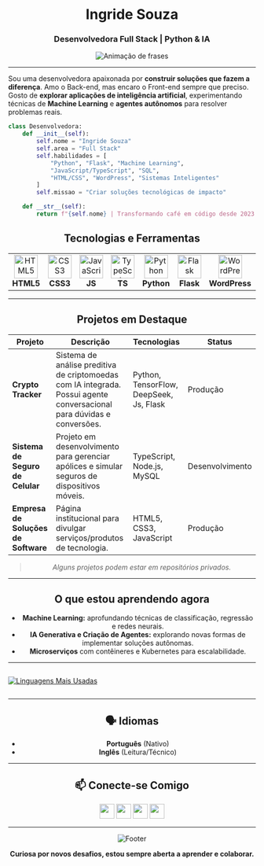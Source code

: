 <div align="center">
  
# Ingride Souza  
### Desenvolvedora Full Stack | Python & IA

<div align="center">
  <img src="https://readme-typing-svg.demolab.com?font=Fira+Code&weight=600&size=22&duration=3000&pause=1000&color=FF79C6&center=true&width=500&lines=Olá+%2C+eu+sou+a+Ingride+Souza!;Transformando+ideias+em+código;Criando+soluções+que+fazem+a+diferença" alt="Animação de frases" />
</div

</div>

---
<div align="left">

Sou uma desenvolvedora apaixonada por **construir soluções que fazem a diferença**. Amo o Back-end, mas encaro o Front-end sempre que preciso. Gosto de **explorar aplicações de inteligência artificial**, experimentando técnicas de **Machine Learning** e **agentes autônomos** para resolver problemas reais.

```python
class Desenvolvedora:
    def __init__(self):
        self.nome = "Ingride Souza"
        self.area = "Full Stack"
        self.habilidades = [
            "Python", "Flask", "Machine Learning", 
            "JavaScript/TypeScript", "SQL", 
            "HTML/CSS", "WordPress", "Sistemas Inteligentes"
        ]
        self.missao = "Criar soluções tecnológicas de impacto"

    def __str__(self):
        return f"{self.nome} | Transformando café em código desde 2023 ☕💻"
```
</div>

## Tecnologias e Ferramentas

<div align="center">
<table>
  <tr>
    <td align="center" width="96">
      <img src="https://cdn.jsdelivr.net/gh/devicons/devicon/icons/html5/html5-original.svg" width="48" height="48" alt="HTML5" />
      <br><strong>HTML5</strong>
    </td>
    <td align="center" width="96">
      <img src="https://cdn.jsdelivr.net/gh/devicons/devicon/icons/css3/css3-original.svg" width="48" height="48" alt="CSS3" />
      <br><strong>CSS3</strong>
    </td>
    <td align="center" width="96">
      <img src="https://cdn.jsdelivr.net/gh/devicons/devicon/icons/javascript/javascript-original.svg" width="48" height="48" alt="JavaScript" />
      <br><strong>JS</strong>
    </td>
    <td align="center" width="96">
      <img src="https://cdn.jsdelivr.net/gh/devicons/devicon/icons/typescript/typescript-original.svg" width="48" height="48" alt="TypeScript" />
      <br><strong>TS</strong>
    </td>
    <td align="center" width="96">
      <img src="https://cdn.jsdelivr.net/gh/devicons/devicon/icons/python/python-original.svg" width="48" height="48" alt="Python" />
      <br><strong>Python</strong>
    </td>
    <td align="center" width="96">
      <img src="https://cdn.jsdelivr.net/gh/devicons/devicon/icons/flask/flask-original.svg" width="48" height="48" alt="Flask" />
      <br><strong>Flask</strong>
    </td>
    <td align="center" width="96">
      <img src="https://cdn.jsdelivr.net/gh/devicons/devicon/icons/wordpress/wordpress-original.svg" width="48" height="48" alt="WordPress" />
      <br><strong>WordPress</strong>
    </td>
    <td align="center" width="96">
      <img src="https://cdn.jsdelivr.net/gh/devicons/devicon/icons/mysql/mysql-original-wordmark.svg" width="48" height="48" alt="MySQL" />
      <br><strong>MySQL</strong>
    </td>
    <td align="center" width="96">
      <img src="https://cdn.jsdelivr.net/gh/devicons/devicon/icons/tensorflow/tensorflow-original.svg" width="48" height="48" alt="IA" />
      <br><strong>TensorFlow</strong>
    </td>
  </tr>
</table>
</div>

---

## Projetos em Destaque

| Projeto                          | Descrição                                                                                   | Tecnologias                     | Status              |
|----------------------------------|---------------------------------------------------------------------------------------------|---------------------------------|----------------------|
| **Crypto Tracker**               | Sistema de análise preditiva de criptomoedas com IA integrada. Possui agente conversacional para dúvidas e conversões. | Python, TensorFlow, DeepSeek, Js, Flask       |   Produção         |
| **Sistema de Seguro de Celular** | Projeto em desenvolvimento para gerenciar apólices e simular seguros de dispositivos móveis. | TypeScript, Node.js, MySQL      |   Desenvolvimento  |
| **Empresa de Soluções de Software** | Página institucional para divulgar serviços/produtos de tecnologia.                         | HTML5, CSS3, JavaScript         |   Produção  |

> *Alguns projetos podem estar em repositórios privados.*  

---

## O que estou aprendendo agora

- **Machine Learning:** aprofundando técnicas de classificação, regressão e redes neurais.  
- **IA Generativa e Criação de Agentes:** explorando novas formas de implementar soluções autônomas. 
- **Microserviços** com contêineres e Kubernetes para escalabilidade.

---

<div style="display: flex;">

[![Linguagens Mais Usadas](https://github-readme-stats.vercel.app/api/top-langs/?username=ingridesouza&layout=compact&theme=radical&hide_border=true)](https://github.com/anuraghazra/github-readme-stats)

</div>

---

## 🗣️ Idiomas

- **Português** (Nativo)  
- **Inglês** (Leitura/Técnico)

---

## 📫 Conecte-se Comigo

<div align="center">
  
[<img src="https://img.shields.io/badge/LinkedIn-0077B5?style=for-the-badge&logo=linkedin&logoColor=white" height="30">](https://www.linkedin.com/in/ingride-souza-a21a4518a/)
[<img src="https://img.shields.io/badge/GitHub-181717?style=for-the-badge&logo=github&logoColor=white" height="30">](https://github.com/ingridesouza)
[<img src="https://img.shields.io/badge/Gmail-D14836?style=for-the-badge&logo=gmail&logoColor=white" height="30">](mailto:ingridesouza040@gmail.com)
[<img src="https://img.shields.io/badge/Instagram-E4405F?style=for-the-badge&logo=instagram&logoColor=white" height="30">](https://www.instagram.com/ingridesouzadev/)

</div>

---

<div align="center">
  
![Footer](https://capsule-render.vercel.app/api?type=waving&color=gradient&height=120&section=footer&text=Obrigada+pela+visita!&fontSize=24&fontColor=fff)

**Curiosa por novos desafios, estou sempre aberta a aprender e colaborar.**  
</div>
